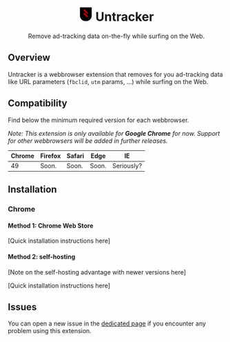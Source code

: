 # <div align="center">![Untracker Logo](/img/icns/logo-32.png "Untracker Logo") Untracker</div>

<div align="center">Remove ad-tracking data on-the-fly while surfing on the Web.</div>

## Overview

Untracker is a webbrowser extension that removes for you ad-tracking data like URL parameters (`fbclid`, `utm` params, ...) while surfing on the Web.

## Compatibility

Find below the minimum required version for each webbrowser.

*Note: This extension is only available for **Google Chrome** for now. Support for other webbrowsers will be added in further releases.*

| Chrome | Firefox | Safari | Edge  | IE         |
|--------|---------|--------|-------|------------|
| 49     | Soon.   | Soon.  | Soon. | Seriously? |

## Installation

### Chrome

#### Method 1: Chrome Web Store

[Quick installation instructions here]

#### Method 2: self-hosting

[Note on the self-hosting advantage with newer versions here]

[Quick installation instructions here]

## Issues

You can open a new issue in the [dedicated page](https://github.com/mekkanix/untracker/issues) if you encounter any problem using this extension.
